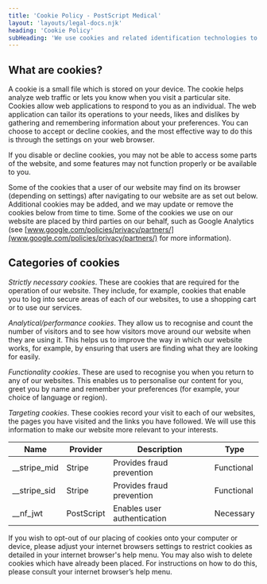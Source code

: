 ```yaml
---
title: 'Cookie Policy - PostScript Medical'
layout: 'layouts/legal-docs.njk'
heading: 'Cookie Policy'
subHeading: 'We use cookies and related identification technologies to collect and store information about you and the way that you use our website.  This helps us to provide you with a good experience when you browse our site and also allows us to improve our site and the service that we provide.'
---
```


## What are cookies?

A cookie is a small file which is stored on your device. The cookie helps analyze web traffic or lets you know when you visit a particular site. Cookies allow web applications to respond to you as an individual. The web application can tailor its operations to your needs, likes and dislikes by gathering and remembering information about your preferences.
You can choose to accept or decline cookies, and the most effective way to do this is through the settings on your web browser. 

If you disable or decline cookies, you may not be able to access some parts of the website, and some features may not function properly or be available to you.

Some of the cookies that a user of our website may find on its browser (depending on settings) after navigating to our website are as set out below. Additional cookies may be added, and we may update or remove the cookies below from time to time.  Some of the cookies we use on our website are placed by third parties on our behalf, such as Google Analytics (see [www.google.com/policies/privacy/partners/](www.google.com/policies/privacy/partners/) for more information).

## Categories of cookies

_Strictly necessary cookies_. These are cookies that are required for the operation of our website. They include, for example, cookies that enable you to log into secure areas of each of our websites, to use a shopping cart or to use our services.

_Analytical/performance cookies_. They allow us to recognise and count the number of visitors and to see how visitors move around our website when they are using it. This helps us to improve the way in which our website works, for example, by ensuring that users are finding what they are looking for easily.

_Functionality cookies_. These are used to recognise you when you return to any of our websites. This enables us to personalise our content for you, greet you by name and remember your preferences (for example, your choice of language or region).

_Targeting cookies_. These cookies record your visit to each of our websites, the pages you have visited and the links you have followed. We will use this information to make our website more relevant to your interests.

| Name         | Provider   | Description                 | Type        |
  ---          | ---        | ---                         | ---
| __stripe_mid | Stripe     | Provides fraud prevention   | Functional  |
| __stripe_sid | Stripe     | Provides fraud prevention   | Functional  |
| __nf_jwt     | PostScript | Enables user authentication | Necessary   |

If you wish to opt-out of our placing of cookies onto your computer or device, please adjust your internet browsers settings to restrict cookies as detailed in your internet browser's help menu. You may also wish to delete cookies which have already been placed. For instructions on how to do this, please consult your internet browser’s help menu.        
